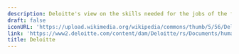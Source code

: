 ```yaml
---
description: Deloitte's view on the skills needed for the jobs of the future
draft: false
iconURL: 'https://upload.wikimedia.org/wikipedia/commons/thumb/5/56/Deloitte.svg/1920px-Deloitte.svg.png'
link: 'https://www2.deloitte.com/content/dam/Deloitte/rs/Documents/human-capital/DI_Expected-skills-needs-for-the-future-of-work%20(1).pdf'
title: Deloitte
---
```

